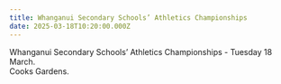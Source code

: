 ```yaml
---
title: Whanganui Secondary Schools’ Athletics Championships
date: 2025-03-18T10:20:00.000Z
---
```

Whanganui Secondary Schools’ Athletics Championships - Tuesday 18 March.  
Cooks Gardens.
